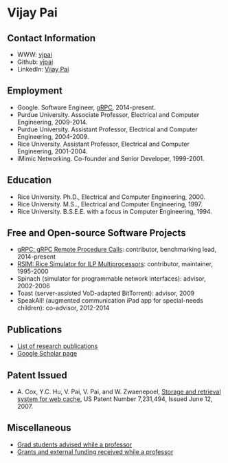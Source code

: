 # Vijay Pai

## Contact Information

* WWW: [vjpai](https://vjpai.github.io/)
* Github: [vjpai](https://github.com/vjpai/)
* LinkedIn: [Vijay Pai](https://www.linkedin.com/in/vijay-pai-b4b500a/)

## Employment

* Google. Software Engineer, [gRPC](https://github.com/grpc/grpc), 2014-present.
* Purdue University. Associate Professor, Electrical and Computer Engineering, 2009-2014.
* Purdue University. Assistant Professor, Electrical and Computer Engineering, 2004-2009.
* Rice University. Assistant Professor, Electrical and Computer Engineering, 2001-2004.
* iMimic Networking. Co-founder and Senior Developer, 1999-2001.

## Education

* Rice University. Ph.D., Electrical and Computer Engineering, 2000.
* Rice University. M.S.., Electrical and Computer Engineering, 1997.
* Rice University. B.S.E.E. with a focus in Computer Engineering, 1994.


## Free and Open-source Software Projects

* [gRPC: gRPC Remote Procedure Calls](https://github.com/grpc/grpc/): contributor, benchmarking lead, 2014-present
* [RSIM: Rice Simulator for ILP Multiprocessors](http://rsim.cs.uiuc.edu/rsim/dist.html): contributor, maintainer, 1995-2000
* Spinach (simulator for programmable network interfaces): advisor, 2002-2006
* Toast (server-assisted VoD-adapted BitTorrent): advisor, 2009
* SpeakAll! (augmented communication iPad app for special-needs children): co-advisor, 2012-2014

## Publications

* [List of research publications](publications.md)
* [Google Scholar page](https://scholar.google.com/citations?user=FOgD3ywAAAAJ&hl=en)

## Patent Issued

* A. Cox, Y.C. Hu, V. Pai, V. Pai, and W. Zwaenepoel, [Storage and retrieval system for web cache](http://patft.uspto.gov/netacgi/nph-Parser?Sect1=PTO2&Sect2=HITOFF&p=1&u=%2Fnetahtml%2FPTO%2Fsearch-adv.htm&r=1&f=G&l=50&d=PALL&S1=07231494&OS=PN/07231494&RS=PN/07231494), US Patent Number 7,231,494, Issued June 12, 2007.

## Miscellaneous

* [Grad students advised while a professor](students.md)
* [Grants and external funding received while a professor](grants.md)

